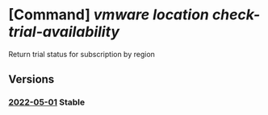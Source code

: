 # [Command] _vmware location check-trial-availability_

Return trial status for subscription by region

## Versions

### [2022-05-01](/Resources/mgmt-plane/L3N1YnNjcmlwdGlvbnMve30vcHJvdmlkZXJzL21pY3Jvc29mdC5hdnMvbG9jYXRpb25zL3t9L2NoZWNrdHJpYWxhdmFpbGFiaWxpdHk=/2022-05-01.xml) **Stable**

<!-- mgmt-plane /subscriptions/{}/providers/microsoft.avs/locations/{}/checktrialavailability 2022-05-01 -->
